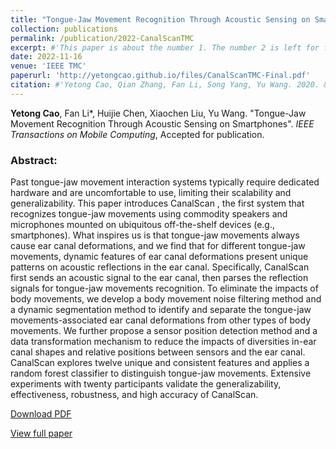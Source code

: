 ```yaml
---
title: "Tongue-Jaw Movement Recognition Through Acoustic Sensing on Smartphones"
collection: publications
permalink: /publication/2022-CanalScanTMC
excerpt: #'This paper is about the number 1. The number 2 is left for future work.'
date: 2022-11-16
venue: 'IEEE TMC'
paperurl: 'http://yetongcao.github.io/files/CanalScanTMC-Final.pdf'
citation: #'Yetong Cao, Qian Zhang, Fan Li, Song Yang, Yu Wang. 2020. &quot;EarAce: Empowering Versatile Acoustic Sensing via Earable Active Noise Cancellation Platform.&quot; <i>Proceedings of the ACM on Interactive, Mobile, Wearable and Ubiquitous Technologies</i>. 7(2), 1-23.'
---
```

**Yetong Cao**, Fan Li*, Huijie Chen, Xiaochen Liu, Yu Wang. "Tongue-Jaw Movement Recognition Through Acoustic Sensing on Smartphones". _IEEE Transactions on Mobile Computing_, Accepted for publication.

### Abstract:
Past tongue-jaw movement interaction systems typically require dedicated hardware and are uncomfortable to use, limiting their scalability and generalizability. This paper introduces CanalScan , the first system that recognizes tongue-jaw movements using commodity speakers and microphones mounted on ubiquitous off-the-shelf devices (e.g., smartphones). What inspires us is that tongue-jaw movements always cause ear canal deformations, and we find that for different tongue-jaw movements, dynamic features of ear canal deformations present unique patterns on acoustic reflections in the ear canal. Specifically, CanalScan first sends an acoustic signal to the ear canal, then parses the reflection signals for tongue-jaw movements recognition. To eliminate the impacts of body movements, we develop a body movement noise filtering method and a dynamic segmentation method to identify and separate the tongue-jaw movements-associated ear canal deformations from other types of body movements. We further propose a sensor position detection method and a data transformation mechanism to reduce the impacts of diversities in-ear canal shapes and relative positions between sensors and the ear canal. CanalScan explores twelve unique and consistent features and applies a random forest classifier to distinguish tongue-jaw movements. Extensive experiments with twenty participants validate the generalizability, effectiveness, robustness, and high accuracy of CanalScan.

[<ins>Download PDF</ins>](../files/CanalScanTMC-Final.pdf)

[<ins>View full paper</ins>](https://ieeexplore.ieee.org/abstract/document/9953323)
